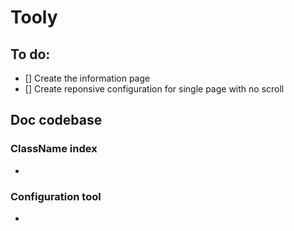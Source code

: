 # Tooly

## To do:

- [] Create the information page
- [] Create reponsive configuration for single page with no scroll

## Doc codebase

### ClassName index

- 

### Configuration tool

- 


